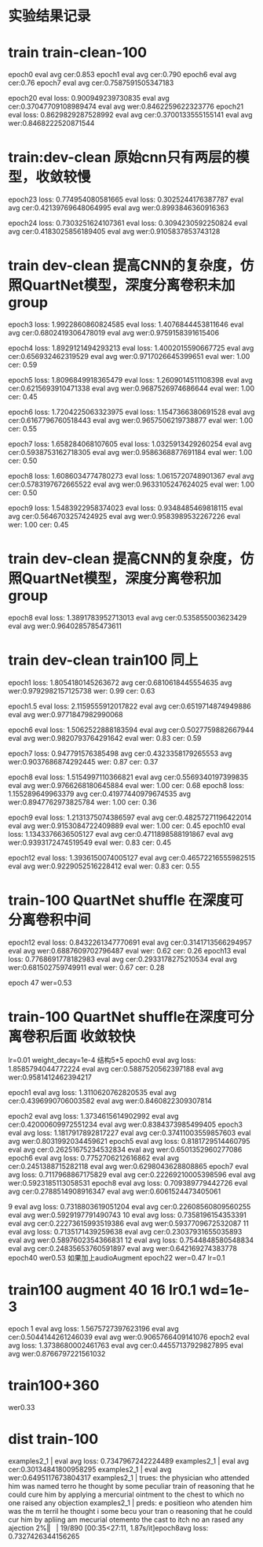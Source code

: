 # 实验结果记录

# train train-clean-100 
epoch0 eval avg cer:0.853
epoch1 eval avg cer:0.790
epoch6 eval avg cer:0.76
epoch7 eval avg cer:0.7587591505347183

epoch20
eval loss: 0.900949239730835
eval avg cer:0.37047709108989474
eval avg wer:0.8462259622323776
epoch21
eval loss: 0.8629829287528992
eval avg cer:0.3700133555155141
eval avg wer:0.8468222520871544

# train:dev-clean 原始cnn只有两层的模型，收敛较慢
epoch23 loss: 0.774954080581665
eval loss: 0.3025244176387787
eval avg cer:0.42139769648064995
eval avg wer:0.8993846360916363

epoch24 loss: 0.7303251624107361
eval loss: 0.3094230592250824
eval avg cer:0.4183025856189405
eval avg wer:0.9105837853743128

# train dev-clean  提高CNN的复杂度，仿照QuartNet模型，深度分离卷积未加group
epoch3 loss: 1.9922860860824585
eval loss: 1.4076844453811646
eval avg cer:0.6802419306478019
eval avg wer:0.9759158391615406

epoch4 loss: 1.8929121494293213
eval loss: 1.4002015590667725
eval avg cer:0.656932462319529
eval avg wer:0.9717026645399651
eval wer: 1.00 cer: 0.59

epoch5 loss: 1.8096849918365479
eval loss: 1.2609014511108398
eval avg cer:0.6215693910471338
eval avg wer:0.9687526974686644
eval wer: 1.00 cer: 0.45

epoch6 loss: 1.7204225063323975
eval loss: 1.1547366380691528
eval avg cer:0.6167796760518443
eval avg wer:0.9657506219738877
eval wer: 1.00 cer: 0.55

epoch7 loss: 1.658284068107605
eval loss: 1.0325913429260254
eval avg cer:0.5938753162718305
eval avg wer:0.9586368877691184
eval wer: 1.00 cer: 0.50

epoch8 loss: 1.6086034774780273
eval loss: 1.0615720748901367
eval avg cer:0.5783197672665522
eval avg wer:0.9633105247624025
eval wer: 1.00 cer: 0.50

epoch9 loss: 1.5483922958374023
eval loss: 0.9348485469818115
eval avg cer:0.5646703257424925
eval avg wer:0.9583989532267226
eval wer: 1.00 cer: 0.45
# train dev-clean  提高CNN的复杂度，仿照QuartNet模型，深度分离卷积加group
epoch8
eval loss: 1.3891783952713013
eval avg cer:0.535855003623429
eval avg wer:0.9640285785473611
# train dev-clean train100 同上
epoch1 loss: 1.8054180145263672
avg cer:0.6810618445554635
avg wer:0.9792982157125738
wer: 0.99 cer: 0.63

epoch1.5
eval loss: 2.1159555912017822
eval avg cer:0.6519714874949886
eval avg wer:0.9771847982990068

epoch6
eval loss: 1.5062522888183594
eval avg cer:0.5027759882667944
eval avg wer:0.9820793764291642
eval wer: 0.83 cer: 0.59

epoch7 loss: 0.947791576385498
avg cer:0.4323358179265553
avg wer:0.9037686874292445
wer: 0.87 cer: 0.37

epoch8
eval loss: 1.5154997110366821
eval avg cer:0.5569340197399835
eval avg wer:0.9766268180645884
eval wer: 1.00 cer: 0.68
epoch8 loss: 1.155289649963379
avg cer:0.41977440979674535
avg wer:0.8947762973825784
wer: 1.00 cer: 0.36

epoch9
eval loss: 1.2131375074386597
eval avg cer:0.48257271196422014
eval avg wer:0.9153084722409889
eval wer: 1.00 cer: 0.45
epoch10
eval loss: 1.1343376636505127
eval avg cer:0.4711898588191867
eval avg wer:0.9393172474519549
eval wer: 0.83 cer: 0.45

epoch12
eval loss: 1.3936150074005127
eval avg cer:0.46572216555982515
eval avg wer:0.9229052516228412
eval wer: 0.83 cer: 0.55

# train-100 QuartNet shuffle 在深度可分离卷积中间
epoch12 
eval loss: 0.8432261347770691
eval avg cer:0.3141713566294957
eval avg wer:0.6887609702796487
eval wer: 0.62 cer: 0.26
epoch13
eval loss: 0.7768691778182983
eval avg cer:0.2933178275210534
eval avg wer:0.681502759749911
eval wer: 0.67 cer: 0.28

epoch 47 wer=0.53

# train-100 QuartNet shuffle在深度可分离卷积后面 收敛较快
lr=0.01 weight_decay=1e-4 结构5*5
epoch0
eval avg loss: 1.8585794044772224
eval avg cer:0.5887520562397188
eval avg wer:0.9581412462394217

epoch1
eval avg loss: 1.3110620762820535
eval avg cer:0.4396990706003582
eval avg wer:0.8460822309307814

epoch2
eval avg loss: 1.3734615614902992
eval avg cer:0.42000609972551234
eval avg wer:0.8384373985499405
epoch3
eval avg loss: 1.1817917892817227
eval avg cer:0.37411003559857603
eval avg wer:0.8031992034459621
epoch5
eval avg loss: 0.8181729514460795
eval avg cer:0.26251675234532834
eval avg wer:0.6501352960277086
epoch6
eval avg loss: 0.7752706212616862
eval avg cer:0.2451388715282118
eval avg wer:0.6298043628808865
epoch7
eval avg loss: 0.7117968867175829
eval avg cer:0.22269210005398596
eval avg wer:0.5923185113058531
epoch8
eval avg loss: 0.709389779442726
eval avg cer:0.2788514908916347
eval avg wer:0.6061524473405061

9
eval avg loss: 0.7318803619051204
eval avg cer:0.22608560809560255
eval avg wer:0.5929197791490743
10
eval avg loss: 0.7358196154353391
eval avg cer:0.22273615993519386
eval avg wer:0.5937709672532087
11
eval avg loss: 0.7135171439259638
eval avg cer:0.23037931655035893
eval avg wer:0.5897602354366831
12
eval avg loss: 0.7544848580548834
eval avg cer:0.24835653760591897
eval avg wer:0.642169274383778
epoch40
wer0.53
如果加上audioAugment epoch22 wer=0.47 lr=0.1
# train100 augment 40 16 lr0.1 wd=1e-3
epoch 1
eval avg loss: 1.5675727397623196
eval avg cer:0.5044144261246039
eval avg wer:0.9065766409141076
epoch2
eval avg loss: 1.3738680002461763
eval avg cer:0.44557137929827895
eval avg wer:0.8766797221561032
# train100+360
wer0.33

# dist train-100

examples2_1  | eval avg loss: 0.7347967242224489
examples2_1  | eval avg cer:0.30134841800958295
examples2_1  | eval avg wer:0.6495117673804317
examples2_1  | trues: the physician who attended him was named terro he thought by some peculiar train of reasoning that he could cure him by applying a mercurial ointment to the chest to which no one raised any objection
examples2_1  | preds: e positieon who atenden him was the m terril he thought i some becu your tran o reasoning that he could cur him by apliing am mecurial otemento the cast to itch no an rased any ajection
  2%|▏         | 19/890 [00:35<27:11,  1.87s/it]epoch8avg loss: 0.7327426344156265